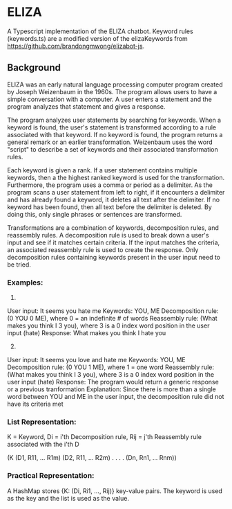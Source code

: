 # ELIZA

A Typescript implementation of the ELIZA chatbot. Keyword rules (keywords.ts) are a modified
version of the elizaKeywords from https://github.com/brandongmwong/elizabot-js.

## Background

ELIZA was an early natural language processing computer program created by Joseph Weizenbaum
in the 1960s. The program allows users to have a simple conversation with a computer. A user 
enters a statement and the program analyzes that statement and gives a response.

The program analyzes user statements by searching for keywords. When a keyword is found,
the user's statement is transformed according to a rule associated with that keyword.
If no keyword is found, the program returns a general remark or an earlier transformation.
Weizenbaum uses the word "script" to describe a set of keywords and their associated
transformation rules.

Each keyword is given a rank. If a user statement contains multiple keywords, then a the highest
ranked keyword is used for the transformation. Furthermore, the program uses a comma or period 
as a delimiter. As the program scans a user statement from left to right, if it encounters a
delimiter and has already found a keyword, it deletes all text after the delimiter. If no
keyword has been found, then all text before the delimiter is deleted. By doing this, only
single phrases or sentences are transformed.  

Transformations are a combination of keywords, decomposition rules, and reassembly rules.
A decomposition rule is used to break down a user's input and see if it matches certain criteria. 
If the input matches the criteria, an associated reassembly rule is used to create the response.
Only decomposition rules containing keywords present in the user input need to be tried.

### Examples:

1.
User input: It seems you hate me
Keywords: YOU, ME
Decomposition rule: (0 YOU 0 ME), where 0 = an indefinite # of words
Reassembly rule: (What makes you think I 3 you), where 3 is a 0 index word 
                                                position in the user input (hate)
Response: What makes you think I hate you

2.
User input: It seems you love and hate me
Keywords: YOU, ME
Decomposition rule: (0 YOU 1 ME), where 1 = one word
Reassembly rule: (What makes you think I 3 you), where 3 is a 0 index word 
                                                position in the user input (hate)
Response: The program would return a generic response or a previous tranformation
Explanation: Since there is more than a single word between YOU and ME in the user input,
             the decomposition rule did not have its criteria met

### List Representation:
K = Keyword, Di = i'th Decomposition rule, Rij = j'th Reassembly rule associated with the i'th D

(K  (D1, R11, ... R1m)
    (D2, R11, ... R2m)
    .             .
    .             .
    (Dn, Rn1, ... Rnm))

### Practical Representation:
A HashMap stores {K: (Di, Ri1, ..., Rij)} key-value pairs. The keyword is used as the key and the
list is used as the value.


